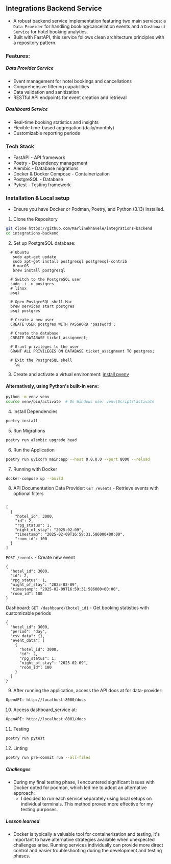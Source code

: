## Integrations Backend Service
- A robust backend service implementation featuring two main services: a ```Data Provider``` for handling booking/cancellation events and a ```Dashboard Service``` for hotel booking analytics.
- Built with FastAPI, this service follows clean architecture principles with a repository pattern.
### Features:
 ##### Data Provider Service
 - Event management for hotel bookings and cancellations
 - Comprehensive filtering capabilities
 - Data validation and sanitization
 - RESTful API endpoints for event creation and retrieval
 ##### Dashboard Service
 - Real-time booking statistics and insights
 - Flexible time-based aggregation (daily/monthly)
 - Customizable reporting periods
### Tech Stack
- FastAPI - API framework
- Poetry - Dependency management
- Alembic - Database migrations
- Docker & Docker Compose - Containerization
- PostgreSQL - Database
- Pytest - Testing framework
### Installation & Local setup
- Ensure you have Docker or Podman, Poetry, and Python (3.13) installed.
1. Clone the Repository
```bash
git clone https://github.com/Marlinekhavele/integrations-backend
cd integrations-backend
 ```
2. Set up PostgreSQL database:
```shell
  # Ubuntu
   sudo apt-get update
   sudo apt-get install postgresql postgresql-contrib
   # macOS
   brew install postgresql

  # Switch to the PostgreSQL user
  sudo -i -u postgres
  # linux
  psql

  # Open PostgreSQL shell Mac
  brew services start postgres
  psql postgres

  # Create a new user
  CREATE USER postgres WITH PASSWORD 'password';

  # Create the database
  CREATE DATABASE ticket_assignment;

  # Grant privileges to the user
  GRANT ALL PRIVILEGES ON DATABASE ticket_assignment TO postgres;

  # Exit the PostgreSQL shell
    \q
```
3. Create and activate a virtual environment: [install pyenv](https://github.com/pyenv/pyenv#installation)

#### Alternatively, using Python's built-in venv:
```bash
python -m venv venv
source venv/bin/activate  # On Windows use: venv\Scripts\activate
```

4. Install Dependencies
```bash
poetry install

 ```

5. Run Migrations
```bash
poetry run alembic upgrade head
 ```
6. Run the Application
```bash
poetry run uvicorn main:app --host 0.0.0.0 --port 8000 --reload

 ```
7. Running with Docker
```bash
docker-compose up --build
 ```

8. API Documentation
Data Provider:
```GET /events``` - Retrieve events with optional filters
```shell

[
  {
    "hotel_id": 3000,
    "id": 2,
    "rpg_status": 1,
    "night_of_stay": "2025-02-09",
    "timestamp": "2025-02-09T16:59:31.586000+00:00",
    "room_id": 100
  }
]
```
```POST /events``` - Create new event
```shell
{
  "hotel_id": 3000,
  "id": 2,
  "rpg_status": 1,
  "night_of_stay": "2025-02-09",
  "timestamp": "2025-02-09T16:59:31.586000+00:00",
  "room_id": 100
}
```
Dashboard:
```GET /dashboard/{hotel_id}``` - Get booking statistics with customizable periods
```shell
{
  "hotel_id": 3000,
  "period": "day",
  "csv_data": {},
  "event_data": [
    {
      "hotel_id": 3000,
      "id": 2,
      "rpg_status": 1,
      "night_of_stay": "2025-02-09",
      "room_id": 100
    }
  ]
}
```
9. After running the application, access the API docs at for data-provider:
```bash
OpenAPI: http://localhost:8000/docs

 ```
10. Access dashboard_service at:
```bash
OpenAPI: http://localhost:8001/docs

 ```
11. Testing
```bash
poetry run pytest

 ```
12. Linting
```bash
poetry run pre-commit run --all-files
 ```

##### Challenges
- During my final testing phase, I encountered significant issues with Docker opted for podman, which led me to adopt an alternative approach:
  - I decided to run each service separately using local setups on individual terminals. This method proved more effective for my testing purposes.

##### Lesson learned
- Docker is typically a valuable tool for containerization and testing, it's important to have alternative strategies available when unexpected challenges arise. Running services individually can provide more direct control and easier troubleshooting during the development and testing phases.